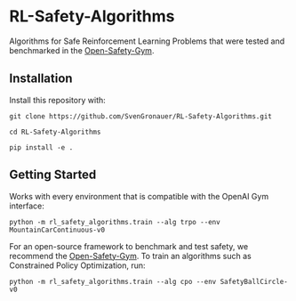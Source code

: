 # RL-Safety-Algorithms

Algorithms for Safe Reinforcement Learning Problems that were tested and 
benchmarked in the 
[Open-Safety-Gym](https://github.com/svengronauer/Open-Safety-Gym).

## Installation

Install this repository with:

```
git clone https://github.com/SvenGronauer/RL-Safety-Algorithms.git

cd RL-Safety-Algorithms

pip install -e .
```


## Getting Started

Works with every environment that is compatible with the OpenAI Gym interface:

```
python -m rl_safety_algorithms.train --alg trpo --env MountainCarContinuous-v0
```

For an open-source framework to benchmark and test safety, we recommend the 
[Open-Safety-Gym](https://github.com/svengronauer/Open-Safety-Gym). To train an
algorithms such as Constrained Policy Optimization, run:

```
python -m rl_safety_algorithms.train --alg cpo --env SafetyBallCircle-v0
```